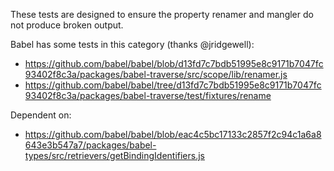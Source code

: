 These tests are designed to ensure the property renamer and mangler do not produce broken output.

Babel has some tests in this category (thanks @jridgewell):
- https://github.com/babel/babel/blob/d13fd7c7bdb51995e8c9171b7047fc93402f8c3a/packages/babel-traverse/src/scope/lib/renamer.js
- https://github.com/babel/babel/tree/d13fd7c7bdb51995e8c9171b7047fc93402f8c3a/packages/babel-traverse/test/fixtures/rename

Dependent on:
- https://github.com/babel/babel/blob/eac4c5bc17133c2857f2c94c1a6a8643e3b547a7/packages/babel-types/src/retrievers/getBindingIdentifiers.js